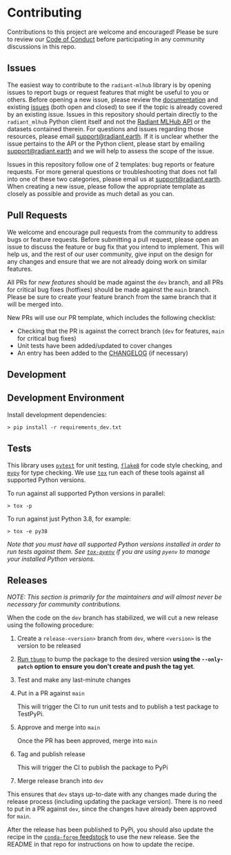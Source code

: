# Contributing

Contributions to this project are welcome and encouraged! Please be sure to review our 
[Code of Conduct](./CODE_OF_CONDUCT.md) before participating in any community discussions in this repo.

## Issues

The easiest way to contribute to the `radiant-mlhub` library is by opening issues to report bugs or request features 
that might be useful to you or others. Before opening a new issue, please review the 
[documentation](https://radiant-mlhub.readthedocs.io/en/latest/) and existing 
[issues](https://github.com/radiantearth/radiant-mlhub/issues) (both open and closed) to see if the topic is already 
covered by an existing issue. Issues in this repository should pertain directly to the `radiant_mlhub` Python client 
itself and not the [Radiant MLHub API](https://mlhub.earth/) or the datasets contained therein. For questions and 
issues regarding those resources, please email [support@radiant.earth](mailto:support@radiant.earth). If it is unclear 
whether the issue pertains to the API or the Python client, please start by emailing 
[support@radiant.earth](mailto:support@radiant.earth) and we will help to assess the scope of the issue.

Issues in this repository follow one of 2 templates: bug reports or feature requests. For more general questions or 
troubleshooting that does not fall into one of these two categories, please email us at 
[support@radiant.earth](mailto:support@radiant.earth). When creating a new issue, please follow the appropriate template 
as closely as possible and provide as much detail as you can. 

## Pull Requests

We welcome and encourage pull requests from the community to address bugs or feature requests. Before submitting a pull
request, please open an issue to discuss the feature or bug fix that you intend to implement. This will help us, and the 
rest of our user community, give input on the design for any changes and ensure that we are not already doing work on 
similar features.

All PRs for *new features* should be made against the `dev` branch, and all PRs for critical bug fixes (hotfixes) should 
be made against the `main` branch. Please be sure to create your feature branch from the same branch that it will be 
merged into.

New PRs will use our PR template, which includes the following checklist:

* Checking that the PR is against the correct branch (`dev` for features, `main` for critical bug fixes)
* Unit tests have been added/updated to cover changes
* An entry has been added to the [CHANGELOG](./CHANGELOG.md) (if necessary)

## Development

## Development Environment

Install development dependencies:

```shell
> pip install -r requirements_dev.txt
```

## Tests

This library uses [`pytest`](https://docs.pytest.org/en/stable/) for unit testing, 
[`flake8`](https://flake8.pycqa.org/en/latest/) for code style checking, and 
[`mypy`](https://mypy.readthedocs.io/en/stable/) for type checking. We use 
[`tox`](https://tox.readthedocs.io/en/latest/examples.html) run each of these tools against all supported Python 
versions.

To run against all supported Python versions in parallel:

```shell
> tox -p
```

To run against just Python 3.8, for example:

```shell
> tox -e py38
```

*Note that you must have all supported Python versions installed in order to run tests against them. See 
[`tox-pyenv`](https://pypi.org/project/tox-pyenv/) if you are using `pyenv` to manage your installed Python versions.*  

## Releases

*NOTE: This section is primarily for the maintainers and will almost never be necessary for community contributions.*

When the code on the `dev` branch has stabilized, we will cut a new release using the following procedure:

1) Create a `release-<version>` branch from `dev`, where `<version>` is the version to be released

2) [Run `tbump`](https://github.com/TankerHQ/tbump#usage) to bump the package to the desired 
   version **using the `--only-patch` option to ensure you don't create and push the tag yet**.

3) Test and make any last-minute changes

4) Put in a PR against `main`

   This will trigger the CI to run unit tests and to publish a test package to TestPyPi.

5) Approve and merge into `main`

   Once the PR has been approved, merge into `main`

6) Tag and publish release

   This will trigger the CI to publish the package to PyPi

7) Merge release branch into `dev`

  This ensures that `dev` stays up-to-date with any changes made during the release process (including updating 
  the package version). There is no need to put in a PR against `dev`, since the changes have already been 
  approved for `main`.
  
After the release has been published to PyPi, you should also update the recipe in the [`conda-forge` 
feedstock](https://github.com/conda-forge/radiant-mlhub-feedstock) to use the new release. See the README in that repo 
for instructions on how to update the recipe. 